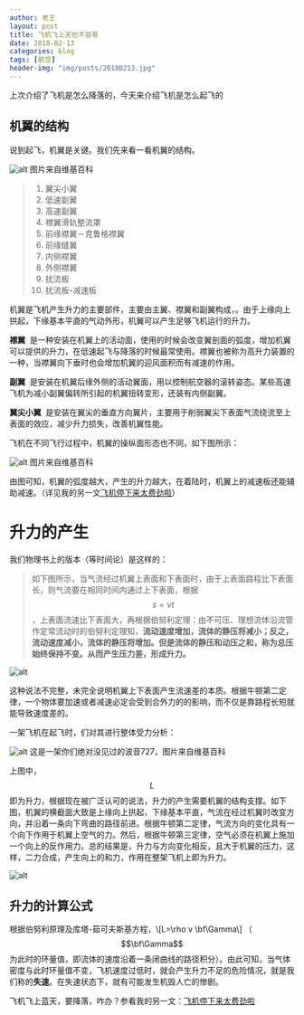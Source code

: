 ```yaml
---
author: 老王
layout: post
title: 飞机飞上天也不容易
date: 2018-02-13
categories: blog
tags: [航空]
header-img: "img/posts/20180213.jpg"
---
```

上次介绍了飞机是怎么降落的，今天来介绍飞机是怎么起飞的

## 机翼的结构

说到起飞，机翼是关键。我们先来看一看机翼的结构。

![alt](https://raw.githubusercontent.com/allen5261/allen5261.github.io/master/img/posts/20180213/a.png)
图片来自维基百科
>1. 翼尖小翼
>2. 低速副翼
>3. 高速副翼
>4. 襟翼滑轨整流罩
>5. 前缘襟翼－克鲁格襟翼
>6. 前缘缝翼
>7. 内侧襟翼
>8. 外侧襟翼
>9. 扰流板
>10. 扰流板-减速板

机翼是飞机产生升力的主要部件，主要由主翼、襟翼和副翼构成，。由于上缘向上拱起，下缘基本平直的气动外形，机翼可以产生足够飞机运行的升力。

**襟翼**  是一种安装在机翼上的活动面，使用的时候会改变翼剖面的弧度，增加机翼可以提供的升力，在低速起飞与降落的时候最常使用。襟翼也被称为高升力装置的一种，当襟翼向下垂时也会增加机翼的迎风面积而有减速的作用。

**副翼**  是安装在机翼后缘外侧的活动翼面，用以控制航空器的滚转姿态。某些高速飞机为减小副翼偏转所引起的机翼扭转变形，还装有内侧副翼。

**翼尖小翼**  是安装在翼尖的垂直方向翼片，主要用于削弱翼尖下表面气流绕流至上表面的效应，减少升力损失，改善机翼性能。

飞机在不同飞行过程中，机翼的操纵面形态也不同，如下图所示：

![alt](https://raw.githubusercontent.com/allen5261/allen5261.github.io/master/img/posts/20180213/ba.png)
图片来自维基百科

由图可知，机翼的弧度越大，产生的升力越大，在着陆时，机翼上的减速板还能辅助减速。（详见我的另一文[飞机停下来太费劲啦](https://allen5261.github.io/blog/2018/02/09/飞机停下来太费劲啦/)）

# 升力的产生

我们物理书上的版本（等时间论）是这样的：

>如下图所示，当气流经过机翼上表面和下表面时，由于上表面路程比下表面长，则气流要在相同时间内通过上下表面，根据$$s=vt$$，上表面流速比下表面大，再根据伯努利定理：由不可压、理想流体沿流管作定常流动时的伯努利定理知，**流动速度增加，流体的静压将减小；反之，流动速度减小，流体的静压将增加。但是流体的静压和动压之和，称为总压始终保持不变。从而产生压力差，形成升力。**

![alt](https://raw.githubusercontent.com/allen5261/allen5261.github.io/master/img/posts/20180213/c.gif)

这种说法不完整，未完全说明机翼上下表面产生流速差的本质。根据牛顿第二定律，一个物体要加速或者减速必定会受到合外力的的影响，而不仅是靠路程长短就能导致速度差的。

一架飞机在起飞时，们对其进行整体受力分析：

![alt](https://raw.githubusercontent.com/allen5261/allen5261.github.io/master/img/posts/20180213/d.jpg)
这是一架你们绝对没见过的波音727，图片来自维基百科

上图中，$$L$$即为升力，根据现在被广泛认可的说法，升力的产生需要机翼的结构支撑。如下图，机翼的横截面大致是上缘向上拱起，下缘基本平直，气流在经过机翼时改变方向，并沿着一条向下弯曲的路径前进。根据牛顿第二定律，气流方向的变化具有一个向下作用于机翼上空气的力。然后，根据牛顿第三定律，空气必须在机翼上施加一个向上的反作用力。总的结果是，升力与方向变化相反，且大于机翼的压力，这样，二力合成，产生向上的和力，作用在整架飞机上即为升力。

![alt](https://raw.githubusercontent.com/allen5261/allen5261.github.io/master/img/posts/20180213/e.png)

## 升力的计算公式

根据伯努利原理及库塔-茹可夫斯基方程，\\[L=\rho v \bf\Gamma\\] （$$\bf\Gamma$$为此时的环量值，即流体的速度沿着一条闭曲线的路径积分）。由此可知，当气体密度与此时环量值不变，飞机速度过低时，就会产生升力不足的危险情况，就是我们称的**失速**。在失速状态下，就有可能发生机毁人亡的惨剧。

飞机飞上蓝天，要降落，咋办？参看我的另一文：[飞机停下来太费劲啦](https://allen5261.github.io/blog/2018/02/09/飞机停下来太费劲啦/)
